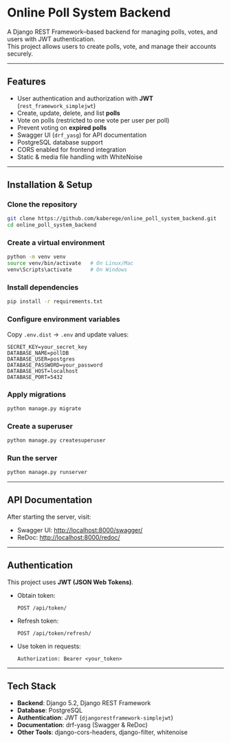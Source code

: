 # Online Poll System Backend

A Django REST Framework–based backend for managing polls, votes, and users with JWT authentication.  
This project allows users to create polls, vote, and manage their accounts securely.

---

## Features

- User authentication and authorization with **JWT** (`rest_framework_simplejwt`)
- Create, update, delete, and list **polls**
- Vote on polls (restricted to one vote per user per poll)
- Prevent voting on **expired polls**
- Swagger UI (`drf_yasg`) for API documentation
- PostgreSQL database support
- CORS enabled for frontend integration
- Static & media file handling with WhiteNoise

---

## Installation & Setup

### Clone the repository

```bash
git clone https://github.com/kaberege/online_poll_system_backend.git
cd online_poll_system_backend
```

### Create a virtual environment

```bash
python -m venv venv
source venv/bin/activate   # On Linux/Mac
venv\Scripts\activate      # On Windows
```

### Install dependencies

```bash
pip install -r requirements.txt
```

### Configure environment variables

Copy `.env.dist` → `.env` and update values:

```env
SECRET_KEY=your_secret_key
DATABASE_NAME=pollDB
DATABASE_USER=postgres
DATABASE_PASSWORD=your_password
DATABASE_HOST=localhost
DATABASE_PORT=5432
```

### Apply migrations

```bash
python manage.py migrate
```

### Create a superuser

```bash
python manage.py createsuperuser
```

### Run the server

```bash
python manage.py runserver
```

---

## API Documentation

After starting the server, visit:

- Swagger UI: [http://localhost:8000/swagger/](http://localhost:8000/swagger/)
- ReDoc: [http://localhost:8000/redoc/](http://localhost:8000/redoc/)

---

## Authentication

This project uses **JWT (JSON Web Tokens)**.

- Obtain token:

  ```http
  POST /api/token/
  ```

- Refresh token:

  ```http
  POST /api/token/refresh/
  ```

- Use token in requests:

  ```
  Authorization: Bearer <your_token>
  ```

---

## Tech Stack

- **Backend**: Django 5.2, Django REST Framework
- **Database**: PostgreSQL
- **Authentication**: JWT (`djangorestframework-simplejwt`)
- **Documentation**: drf-yasg (Swagger & ReDoc)
- **Other Tools**: django-cors-headers, django-filter, whitenoise
